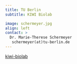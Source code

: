 ```yaml
---
title: TU Berlin
subtitle: KIWI Biolab

image: schermeyer.jpg
align: left
contact: >
  Dr. Marie-Therese Schermeyer
   schermeyer(at)tu-berlin.de 
---
```


[kiwi-biolab](https://kiwi-biolab.de/team/)
